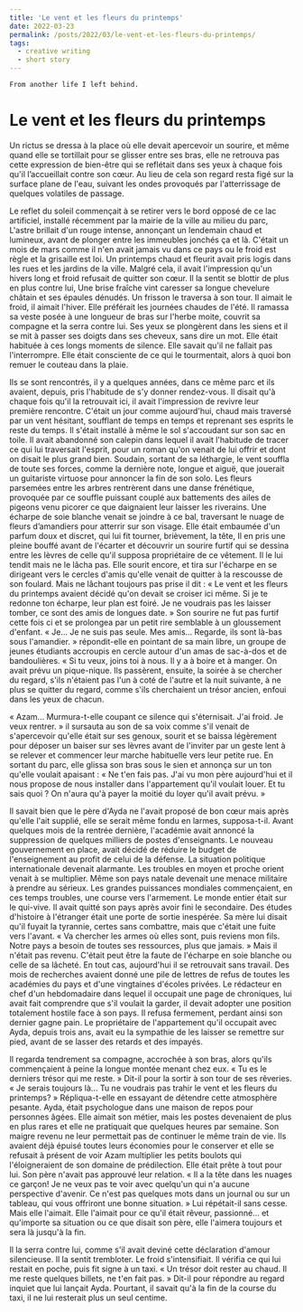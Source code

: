 ```yaml
---
title: 'Le vent et les fleurs du printemps'
date: 2022-03-23
permalink: /posts/2022/03/le-vent-et-les-fleurs-du-printemps/
tags:
  - creative writing
  - short story
---
```

`From another life I left behind.`

# Le vent et les fleurs du printemps

Un rictus se dressa à la place où elle devait apercevoir un sourire, et même quand elle se tortillait pour se glisser entre ses bras, elle ne retrouva pas cette expression de bien-être qui se reflétait dans ses yeux à chaque fois qu'il l’accueillait contre son cœur. Au lieu de cela son regard resta figé sur la surface plane de l'eau, suivant les ondes provoqués par l'atterrissage de quelques volatiles de passage.


Le reflet du soleil commençait à se retirer vers le bord opposé de ce lac artificiel, installé récemment par la mairie de la ville au milieu du parc, L'astre brillait d'un rouge intense, annonçant un lendemain chaud et lumineux, avant de plonger entre les immeubles jonchés ça et là. C'était un mois de mars comme il n'en avait jamais vu dans ce pays ou le froid est règle et la grisaille est loi. Un printemps chaud et fleurit avait pris logis dans les rues et les jardins de la ville. Malgré cela, il avait l'impression qu'un hivers long et froid refusait de quitter son cœur. Il la sentit se blottir de plus en plus contre lui, Une brise fraîche vint caresser sa longue chevelure châtain et ses épaules dénudés. Un frisson le traversa à son tour. Il aimait le froid, il aimait l'hiver. Elle préférait les journées chaudes de l'été. Il ramassa sa veste posée à une longueur de bras sur l'herbe moite, couvrit sa compagne et la serra contre lui. Ses yeux se plongèrent dans les siens et il se mit à passer ses doigts dans ses cheveux, sans dire un mot. Elle était habituée à ces longs moments de silence. Elle savait qu'il ne fallait pas l'interrompre. Elle était consciente de ce qui le tourmentait, alors à quoi bon remuer le couteau dans la plaie.


Ils se sont rencontrés, il y a quelques années, dans ce même parc et ils avaient, depuis, pris l'habitude de s'y donner rendez-vous. Il disait qu'à chaque fois qu'il la retrouvait ici, il avait l'impression de revivre leur première rencontre. C'était un jour comme aujourd'hui, chaud mais traversé par un vent hésitant, soufflant de temps en temps et reprenant ses esprits le reste du temps. Il s'était installé à même le sol s'accoudant sur son sac en toile. Il avait abandonné son calepin dans lequel il avait l'habitude de tracer ce qui lui traversait l'esprit, pour un roman qu'on venait de lui offrir et dont on disait le plus grand bien. Soudain, sortant de sa léthargie, le vent souffla de toute ses forces, comme la dernière note, longue et aiguë, que jouerait un guitariste virtuose pour annoncer la fin de son solo. Les fleurs parsemées entre les arbres rentrèrent dans une danse frénétique, provoquée par ce souffle puissant couplé aux battements des ailes de pigeons venu picorer ce que daignaient leur laisser les riverains. Une écharpe de soie blanche venait se joindre à ce bal, traversant le nuage de fleurs d’amandiers pour atterrir sur son visage. Elle était embaumée d'un parfum doux et discret, qui lui fit tourner, brièvement, la tête, Il en pris une pleine bouffé avant de l'écarter et découvrir un sourire furtif qui se dessina entre les lèvres de celle qu'il supposa propriétaire de ce vêtement. Il le lui tendit mais ne le lâcha pas. Elle sourit encore, et tira sur l'écharpe en se dirigeant vers le cercles d'amis qu'elle venait de quitter à la rescousse de son foulard. Mais ne lâchant toujours pas prise il dit : « Le vent et les fleurs du printemps avaient décidé qu'on devait se croiser ici même. Si je te redonne ton écharpe, leur plan est foiré. Je ne voudrais pas les laisser tomber, ce sont des amis de longues date. » Son sourire ne fut pas furtif cette fois ci et se prolongea par un petit rire semblable à un gloussement d'enfant. « Je... Je ne suis pas seule. Mes amis... Regarde, ils sont là-bas sous l'amandier. » répondit-elle en pointant de sa main libre, un groupe de jeunes étudiants accroupis en cercle autour d'un amas de sac-à-dos et de bandoulières. « Si tu veux, joins toi à nous. Il y a à boire et à manger. On avait prévu un pique-nique. Ils passèrent, ensuite, la soirée à se chercher du regard, s'ils n'étaient pas l'un à coté de l'autre et la nuit suivante, à ne plus se quitter du regard, comme s'ils cherchaient un trésor ancien, enfoui dans les yeux de chacun.


« Azam... Murmura-t-elle coupant ce silence qui s'éternisait. J'ai froid. Je veux rentrer. » il sursauta au son de sa voix comme s'il venait de s'apercevoir qu'elle était sur ses genoux, sourit et se baissa légèrement pour déposer un baiser sur ses lèvres avant de l'inviter par un geste lent à se relever et commencer leur marche habituelle vers leur petite rue. En sortant du parc, elle glissa son bras sous le sien et annonça sur un ton qu'elle voulait apaisant : « Ne t'en fais pas. J'ai vu mon père aujourd'hui et il nous propose de nous installer dans l'appartement qu'il voulait louer. Et tu sais quoi ? On n'aura qu'à payer la moitié du loyer qu'il avait prévu. »


Il savait bien que le père d'Ayda ne l'avait proposé de bon cœur mais après qu'elle l'ait supplié, elle se serait même fondu en larmes, supposa-t-il. Avant quelques mois de la rentrée dernière, l'académie avait annoncé la suppression de quelques milliers de postes d'enseignants. Le nouveau gouvernement en place, avait décidé de réduire le budget de l'enseignement au profit de celui de la défense. La situation politique internationale devenait alarmante. Les troubles en moyen et proche orient venait à se multiplier. Même son pays natale devenait une menace militaire à prendre au sérieux. Les grandes puissances mondiales commençaient, en ces temps troubles, une course vers l'armement. Le monde entier était sur le qui-vive. Il avait quitté son pays après avoir fini le secondaire. Des études d'histoire à l'étranger était une porte de sortie inespérée. Sa mère lui disait qu'il fuyait la tyrannie, certes sans combattre, mais que c'était une fuite vers l'avant. « Va chercher les armes où elles sont, puis reviens mon fils. Notre pays a besoin de toutes ses ressources, plus que jamais. » Mais il n'était pas revenu. C'était peut être la faute de l'écharpe en soie blanche ou celle de sa lâcheté. En tout cas, aujourd'hui il se retrouvait sans travail. Des mois de recherches avaient donné une pile de lettres de refus de toutes les académies du pays et d'une vingtaines d'écoles privées. Le rédacteur en chef d'un hebdomadaire dans lequel il occupait une page de chroniques, lui avait fait comprendre que s'il voulait la garder, il devait adopter une position totalement hostile face à son pays. Il refusa fermement, perdant ainsi son dernier gagne pain. Le propriétaire de l'appartement qu'il occupait avec Ayda, depuis trois ans, avait eu la sympathie de les laisser se remettre sur pied, avant de se lasser des retards et des impayés.


Il regarda tendrement sa compagne, accrochée à son bras, alors qu'ils commençaient à peine la longue montée menant chez eux. « Tu es le derniers trésor qui me reste. » Dit-il pour la sortir à son tour de ses rêveries. « Je serais toujours là... Tu ne voudrais pas trahir le vent et les fleurs du printemps? » Répliqua-t-elle en essayant de détendre cette atmosphère pesante. Ayda, était psychologue dans une maison de repos pour personnes âgées. Elle aimait son métier, mais les postes devenaient de plus en plus rares et elle ne pratiquait que quelques heures par semaine. Son maigre revenu ne leur permettait pas de continuer le même train de vie. Ils avaient déjà épuisé toutes leurs économies pour le conserver et elle se refusait à présent de voir Azam multiplier les petits boulots qui l'éloigneraient de son domaine de prédilection. Elle était prête à tout pour lui. Son père n'avait pas approuvé leur relation. « Il a la tête dans les nuages ce garçon! Je ne veux pas te voir avec quelqu'un qui n'a aucune perspective d'avenir. Ce n'est pas quelques mots dans un journal ou sur un tableau, qui vous offriront une bonne situation. » Lui répétait-il sans cesse. Mais elle l'aimait. Elle l'aimait pour ce qu'il était rêveur, passionné... et qu'importe sa situation ou ce que disait son père, elle l'aimera toujours et sera là jusqu'à la fin.


Il la serra contre lui, comme s'il avait deviné cette déclaration d'amour silencieuse. Il la sentit trembloter. Le froid s'intensifiait. Il vérifia ce qui lui restait en poche, puis fit signe à un taxi. « Un trésor doit rester au chaud. Il me reste quelques billets, ne t'en fait pas. » Dit-il pour répondre au regard inquiet que lui lançait Ayda. Pourtant, il savait qu'à la fin de la course du taxi, il ne lui resterait plus un seul centime.